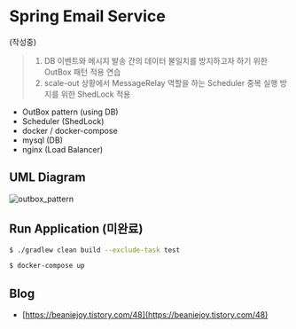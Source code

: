 # Spring Email Service
(작성중)
> 1. DB 이벤트와 메시지 발송 간의 데이터 불일치를 방지하고자 하기 위한 OutBox 패턴 적용 연습  
> 2. scale-out 상황에서 MessageRelay 역할을 하는 Scheduler 중복 실행 방지를 위한 ShedLock 적용

- OutBox pattern (using DB)
- Scheduler (ShedLock)
- docker / docker-compose
- mysql (DB)
- nginx (Load Balancer)

## UML Diagram

![outbox_pattern](https://user-images.githubusercontent.com/41675375/125115655-98976e80-e126-11eb-9b84-451c59caa644.png)

## Run Application (미완료)

```bash
$ ./gradlew clean build --exclude-task test

$ docker-compose up
```

## Blog
- [https://beaniejoy.tistory.com/48](https://beaniejoy.tistory.com/48)
